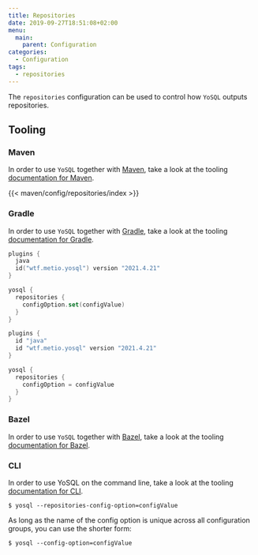 ```yaml
---
title: Repositories
date: 2019-09-27T18:51:08+02:00
menu:
  main:
    parent: Configuration
categories:
  - Configuration
tags:
  - repositories
---
```


The `repositories` configuration can be used to control how `YoSQL` outputs repositories.

## Tooling

### Maven

In order to use `YoSQL` together with [Maven](https://maven.apache.org/), take a look at the tooling [documentation for Maven](/tooling/maven/).

{{< maven/config/repositories/index >}}

### Gradle

In order to use `YoSQL` together with [Gradle](https://gradle.org/), take a look at the tooling [documentation for Gradle](/tooling/gradle/).

```kotlin
plugins {
  java
  id("wtf.metio.yosql") version "2021.4.21"
}

yosql {
  repositories {
    configOption.set(configValue)
  }
}
```

```groovy
plugins {
  id "java"
  id "wtf.metio.yosql" version "2021.4.21"
}

yosql {
  repositories {
    configOption = configValue
  }
}
```

### Bazel

In order to use `YoSQL` together with [Bazel](https://bazel.build/), take a look at the tooling [documentation for Bazel](/tooling/bazel/).

### CLI

In order to use YoSQL on the command line, take a look at the tooling [documentation for CLI](/tooling/cli/).

```shell
$ yosql --repositories-config-option=configValue
```

As long as the name of the config option is unique across all configuration groups, you can use the shorter form:

```shell
$ yosql --config-option=configValue
```
